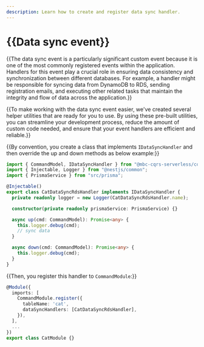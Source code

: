 ```yaml
---
description: Learn how to create and register data sync handler.
---
```


# {{Data sync event}}

{{The data sync event is a particularly significant custom event because it is one of the most commonly registered events within the application. Handlers for this event play a crucial role in ensuring data consistency and synchronization between different databases. For example, a handler might be responsible for syncing data from DynamoDB to RDS, sending registration emails, and executing other related tasks that maintain the integrity and flow of data across the application.}}

{{To make working with the data sync event easier, we've created several helper utilities that are ready for you to use. By using these pre-built utilities, you can streamline your development process, reduce the amount of custom code needed, and ensure that your event handlers are efficient and reliable.}}

{{By convention, you create a class that implements `IDataSyncHandler` and then override the up and down methods as below example:}}

```ts
import { CommandModel, IDataSyncHandler } from "@mbc-cqrs-serverless/core";
import { Injectable, Logger } from "@nestjs/common";
import { PrismaService } from "src/prisma";

@Injectable()
export class CatDataSyncRdsHandler implements IDataSyncHandler {
  private readonly logger = new Logger(CatDataSyncRdsHandler.name);

  constructor(private readonly prismaService: PrismaService) {}

  async up(cmd: CommandModel): Promise<any> {
    this.logger.debug(cmd);
    // sync data
  }

  async down(cmd: CommandModel): Promise<any> {
    this.logger.debug(cmd);
  }
}
```

{{Then, you register this handler to `CommandModule`:}}

```ts
@Module({
  imports: [
    CommandModule.register({
      tableName: 'cat',
      dataSyncHandlers: [CatDataSyncRdsHandler],
    }),
  ],
  ...
})
export class CatModule {}
```
